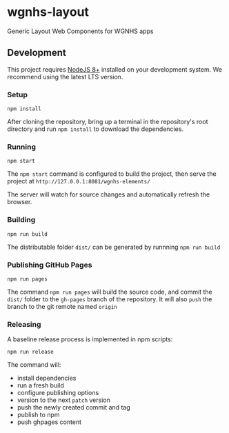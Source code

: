 # wgnhs-layout
Generic Layout Web Components for WGNHS apps



## Development
This project requires [NodeJS 8+](https://nodejs.org/) installed on your development system. We recommend using the latest LTS version.

### Setup
```
npm install
```
After cloning the repository, bring up a terminal in the repository's root directory and run `npm install` to download the dependencies.

### Running
```
npm start
```
The `npm start` command is configured to build the project, then serve the project 
at `http://127.0.0.1:8081/wgnhs-elements/`

The server will watch for source changes and automatically refresh the browser.


### Building
```
npm run build
```
The distributable folder `dist/` can be generated by runnning `npm run build`


### Publishing GitHub Pages
```
npm run pages
```
The command `npm run pages` will build the source code, and commit the `dist/` folder to the `gh-pages` branch of the repository. It will also `push` the branch to the git remote named `origin`


### Releasing
A baseline release process is implemented in npm scripts:
```
npm run release
```
The command will:
* install dependencies
* run a fresh build
* configure publishing options
* version to the next `patch` version
* push the newly created commit and tag
* publish to npm
* push ghpages content
